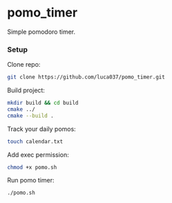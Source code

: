 # pomo_timer
Simple pomodoro timer.
### Setup 
Clone repo:
```bash
git clone https://github.com/luca037/pomo_timer.git
```
Build project:
```bash
mkdir build && cd build
cmake ../
cmake --build .
```
Track your daily pomos:
```bash
touch calendar.txt
```
Add exec permission:
```bash
chmod +x pomo.sh
```
Run pomo timer:
```bash
./pomo.sh
```
